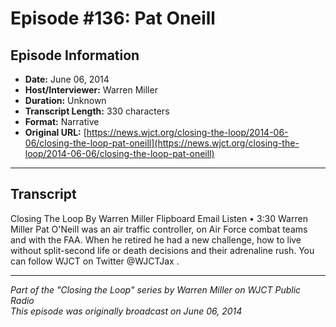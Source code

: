 # Episode #136: Pat Oneill



## Episode Information

- **Date:** June 06, 2014
- **Host/Interviewer:** Warren Miller
- **Duration:** Unknown
- **Transcript Length:** 330 characters
- **Format:** Narrative
- **Original URL:** [https://news.wjct.org/closing-the-loop/2014-06-06/closing-the-loop-pat-oneill](https://news.wjct.org/closing-the-loop/2014-06-06/closing-the-loop-pat-oneill)

---

## Transcript

Closing The Loop
By
Warren Miller
Flipboard
Email
Listen
•
3:30
Warren Miller
Pat O'Neill was an air traffic controller, on Air Force combat teams and with the FAA. When he retired he had a new challenge, how to live without split-second life or death decisions and their adrenaline rush.
You can follow WJCT on Twitter
@WJCTJax
.

---

*Part of the "Closing the Loop" series by Warren Miller on WJCT Public Radio*  
*This episode was originally broadcast on June 06, 2014*
